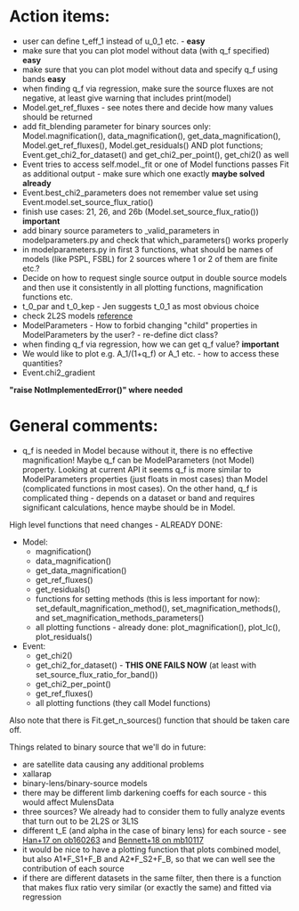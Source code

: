 # Action items:


* user can define t\_eff\_1 instead of u\_0\_1 etc. - **easy**
* make sure that you can plot model without data (with q\_f specified) **easy**
* make sure that you can plot model without data and specify q\_f using bands **easy**
* when finding q\_f via regression, make sure the source fluxes are not negative, at least give warning that includes print(model)
* Model.get\_ref\_fluxes - see notes there and decide how many values should be returned
* add fit\_blending parameter for binary sources only: Model.magnification(), data\_magnification(), get\_data\_magnification(), Model.get\_ref\_fluxes(), Model.get\_residuals() AND plot functions; Event.get\_chi2\_for\_dataset() and get\_chi2\_per\_point(), get\_chi2() as well
* Event tries to access self.model.\_fit or one of Model functions passes Fit as additional output - make sure which one exactly **maybe solved already**
* Event.best\_chi2\_parameters does not remember value set using Event.model.set\_source\_flux\_ratio()
* finish use cases: 21, 26, and 26b (Model.set\_source\_flux\_ratio()) **important**
* add binary source parameters to \_valid\_parameters in modelparameters.py and check that which\_parameters() works properly
* in modelparameters.py in first 3 functions, what should be names of models (like PSPL, FSBL) for 2 sources where 1 or 2 of them are finite etc.?
* Decide on how to request single source output in double source models and then use it consistently in all plotting functions, magnification functions etc.
* t\_0\_par and t\_0\_kep - Jen suggests t\_0\_1 as most obvious choice
* check 2L2S models [reference](http://adsabs.harvard.edu/abs/2018AJ....155..141B)
* ModelParameters - How to forbid changing "child" properties in ModelParameters by the user? - re-define dict class?
* when finding q\_f via regression, how we can get q\_f value? **important**
* We would like to plot e.g. A\_1/(1+q\_f) or A\_1 etc. - how to access these quantities?
* Event.chi2\_gradient

**"raise NotImplementedError()" where needed**

# General comments:

* q\_f is needed in Model because without it, there is no effective magnification! Maybe q\_f can be ModelParameters (not Model) property. Looking at current API it seems q\_f is more similar to ModelParameters properties (just floats in most cases) than Model (complicated functions in most cases). On the other hand, q\_f is complicated thing - depends on a dataset or band and requires significant calculations, hence maybe should be in Model.


High level functions that need changes - ALREADY DONE:

* Model:
  * magnification()
  * data\_magnification()
  * get\_data\_magnification()
  * get\_ref\_fluxes()
  * get\_residuals()
  * functions for setting methods (this is less important for now): set\_default\_magnification\_method(), set\_magnification\_methods(), and set\_magnification\_methods\_parameters()
  * all plotting functions - already done: plot\_magnification(), plot\_lc(), plot\_residuals()
* Event:
  * get\_chi2()
  * get\_chi2\_for\_dataset() - **THIS ONE FAILS NOW** (at least with set\_source\_flux\_ratio\_for\_band())
  * get\_chi2\_per\_point()
  * get\_ref\_fluxes()
  * all plotting functions (they call Model functions)

Also note that there is Fit.get\_n\_sources() function that should be taken care off.

Things related to binary source that we'll do in future:

* are satellite data causing any additional problems
* xallarap
* binary-lens/binary-source models
* there may be different limb darkening coeffs for each source - this would affect MulensData
* three sources? We already had to consider them to fully analyze events that turn out to be 2L2S or 3L1S
* different t\_E (and alpha in the case of binary lens) for each source - see [Han+17 on ob160263](http://adsabs.harvard.edu/abs/2017AJ....154..133H) and [Bennett+18 on mb10117](http://adsabs.harvard.edu/abs/2018AJ....155..141B)
* it would be nice to have a plotting function that plots combined model, but also A1\*F\_S1+F\_B and A2\*F\_S2+F\_B, so that we can well see the contribution of each source
* if there are different datasets in the same filter, then there is a function that makes flux ratio very similar (or exactly the same) and fitted via regression

